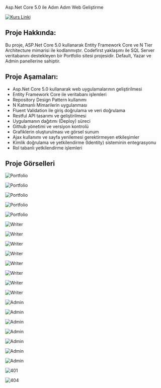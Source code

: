 
Asp.Net Core 5.0 ile Adım Adım Web Geliştirme 

[![Kurs Linki](https://img.shields.io/badge/Kurs%20Linki%20-izlemek%20için%20tıklayın-purple)](https://www.udemy.com/course/aspnet-core-5-ile-adim-adim-web-gelistirme/)

## Proje Hakkında: 
Bu proje, ASP.Net Core 5.0 kullanarak Entity Framework Core ve N Tier Architecture mimarisi ile kodlanmıştır. Codefirst yaklaşımı ile SQL Server veritabanını destekleyen bir Portfolio sitesi projesidir. Default, Yazar ve Admin panellerine sahiptir.

## Proje Aşamaları:
* Asp.Net Core 5.0 kullanarak web uygulamalarının geliştirilmesi
* Entity Framework Core ile veritabanı işlemleri
* Repository Design Pattern kullanımı
* N Katmanlı Mimarilerin uygulanması
* Fluent Validation ile giriş doğrulama ve veri doğrulama
* Restful API tasarımı ve geliştirilmesi
* Uygulamanın dağıtımı (Deploy) süreci
* Github yönetimi ve versiyon kontrolü
* Grafiklerin oluşturulması ve görsel sunum
* Ajax kullanımı ve sayfa yenilemesi gerektirmeyen etkileşimler
* Kimlik doğrulama ve yetkilendirme (Identity) sisteminin entegrasyonu
* Rol tabanlı yetkilendirme işlemleri

## Proje Görselleri

![Portfolio](https://github.com/SenaBoyuktas/SenaBoyuktasPortfolio/blob/master/Proje/1.jpg)

![Portfolio](https://github.com/SenaBoyuktas/SenaBoyuktasPortfolio/blob/master/Proje/2.jpg)

![Portfolio](https://github.com/SenaBoyuktas/SenaBoyuktasPortfolio/blob/master/Proje/3.jpg)

![Portfolio](https://github.com/SenaBoyuktas/SenaBoyuktasPortfolio/blob/master/Proje/4.jpg)

![Portfolio](https://github.com/SenaBoyuktas/SenaBoyuktasPortfolio/blob/master/Proje/5.jpg)

![Writer](https://github.com/SenaBoyuktas/SenaBoyuktasPortfolio/blob/master/Proje/6.jpg)

![Writer](https://github.com/SenaBoyuktas/SenaBoyuktasPortfolio/blob/master/Proje/7.jpg)

![Writer](https://github.com/SenaBoyuktas/SenaBoyuktasPortfolio/blob/master/Proje/8.jpg)

![Writer](https://github.com/SenaBoyuktas/SenaBoyuktasPortfolio/blob/master/Proje/9.jpg)

![Writer](https://github.com/SenaBoyuktas/SenaBoyuktasPortfolio/blob/master/Proje/10.jpg)

![Writer](https://github.com/SenaBoyuktas/SenaBoyuktasPortfolio/blob/master/Proje/11.jpg)

![Writer](https://github.com/SenaBoyuktas/SenaBoyuktasPortfolio/blob/master/Proje/12.jpg)

![Writer](https://github.com/SenaBoyuktas/SenaBoyuktasPortfolio/blob/master/Proje/13.jpg)

![Admin](https://github.com/SenaBoyuktas/SenaBoyuktasPortfolio/blob/master/Proje/14.jpg)

![Admin](https://github.com/SenaBoyuktas/SenaBoyuktasPortfolio/blob/master/Proje/15.jpg)

![Admin](https://github.com/SenaBoyuktas/SenaBoyuktasPortfolio/blob/master/Proje/16.jpg)

![Admin](https://github.com/SenaBoyuktas/SenaBoyuktasPortfolio/blob/master/Proje/17.jpg)

![Admin](https://github.com/SenaBoyuktas/SenaBoyuktasPortfolio/blob/master/Proje/18.jpg)

![Admin](https://github.com/SenaBoyuktas/SenaBoyuktasPortfolio/blob/master/Proje/19.jpg)

![Admin](https://github.com/SenaBoyuktas/SenaBoyuktasPortfolio/blob/master/Proje/20.jpg)

![401](https://github.com/SenaBoyuktas/SenaBoyuktasPortfolio/blob/master/Proje/21.jpg)

![404](https://github.com/SenaBoyuktas/SenaBoyuktasPortfolio/blob/master/Proje/22.jpg)
